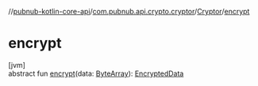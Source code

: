 //[pubnub-kotlin-core-api](../../../index.md)/[com.pubnub.api.crypto.cryptor](../index.md)/[Cryptor](index.md)/[encrypt](encrypt.md)

# encrypt

[jvm]\
abstract fun [encrypt](encrypt.md)(data: [ByteArray](https://kotlinlang.org/api/core/kotlin-stdlib/kotlin/-byte-array/index.html)): [EncryptedData](../../com.pubnub.api.crypto.data/-encrypted-data/index.md)
